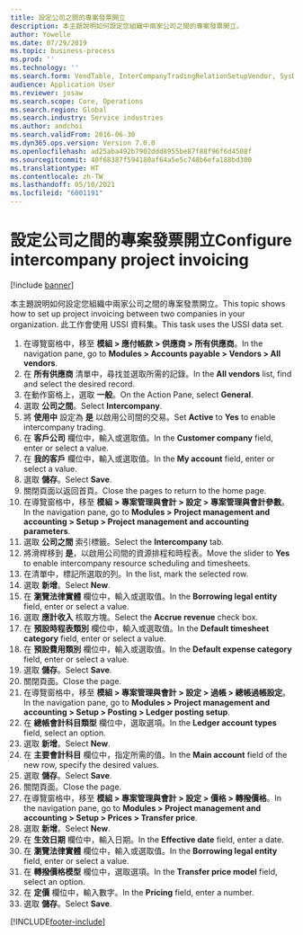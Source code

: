 ```yaml
---
title: 設定公司之間的專案發票開立
description: 本主題說明如何設定您組織中兩家公司之間的專案發票開立。
author: Yowelle
ms.date: 07/29/2019
ms.topic: business-process
ms.prod: ''
ms.technology: ''
ms.search.form: VendTable, InterCompanyTradingRelationSetupVendor, SysDataAreaSelectLookup, ProjParameters, ProjPosting, ProjTransferPrice
audience: Application User
ms.reviewer: josaw
ms.search.scope: Core, Operations
ms.search.region: Global
ms.search.industry: Service industries
ms.author: andchoi
ms.search.validFrom: 2016-06-30
ms.dyn365.ops.version: Version 7.0.0
ms.openlocfilehash: ad25aba492b7902ddd8955be87f88f96f6d4508f
ms.sourcegitcommit: 40f68387f594180af64a5e5c748b6efa188bd300
ms.translationtype: HT
ms.contentlocale: zh-TW
ms.lasthandoff: 05/10/2021
ms.locfileid: "6001191"
---
```

# <a name="configure-intercompany-project-invoicing"></a><span data-ttu-id="458d0-103">設定公司之間的專案發票開立</span><span class="sxs-lookup"><span data-stu-id="458d0-103">Configure intercompany project invoicing</span></span>

[!include [banner](../../includes/banner.md)]

<span data-ttu-id="458d0-104">本主題說明如何設定您組織中兩家公司之間的專案發票開立。</span><span class="sxs-lookup"><span data-stu-id="458d0-104">This topic shows how to set up project invoicing between two companies in your organization.</span></span> <span data-ttu-id="458d0-105">此工作會使用 USSI 資料集。</span><span class="sxs-lookup"><span data-stu-id="458d0-105">This task uses the USSI data set.</span></span>

1. <span data-ttu-id="458d0-106">在導覽窗格中，移至 **模組 > 應付帳款 > 供應商 > 所有供應商**。</span><span class="sxs-lookup"><span data-stu-id="458d0-106">In the navigation pane, go to **Modules > Accounts payable > Vendors > All vendors**.</span></span>
2. <span data-ttu-id="458d0-107">在 **所有供應商** 清單中，尋找並選取所需的記錄。</span><span class="sxs-lookup"><span data-stu-id="458d0-107">In the **All vendors** list, find and select the desired record.</span></span>
3. <span data-ttu-id="458d0-108">在動作窗格上，選取 **一般**。</span><span class="sxs-lookup"><span data-stu-id="458d0-108">On the Action Pane, select **General**.</span></span>
4. <span data-ttu-id="458d0-109">選取 **公司之間**。</span><span class="sxs-lookup"><span data-stu-id="458d0-109">Select **Intercompany**.</span></span>
5. <span data-ttu-id="458d0-110">將 **使用中** 設定為 **是** 以啟用公司間的交易。</span><span class="sxs-lookup"><span data-stu-id="458d0-110">Set **Active** to **Yes** to enable intercompany trading.</span></span>
6. <span data-ttu-id="458d0-111">在 **客戶公司** 欄位中，輸入或選取值。</span><span class="sxs-lookup"><span data-stu-id="458d0-111">In the **Customer company** field, enter or select a value.</span></span>
7. <span data-ttu-id="458d0-112">在 **我的客戶** 欄位中，輸入或選取值。</span><span class="sxs-lookup"><span data-stu-id="458d0-112">In the **My account** field, enter or select a value.</span></span>
8. <span data-ttu-id="458d0-113">選取 **儲存**。</span><span class="sxs-lookup"><span data-stu-id="458d0-113">Select **Save**.</span></span>
9. <span data-ttu-id="458d0-114">關閉頁面以返回首頁。</span><span class="sxs-lookup"><span data-stu-id="458d0-114">Close the pages to return to the home page.</span></span>
10. <span data-ttu-id="458d0-115">在導覽窗格中，移至 **模組 > 專案管理與會計 > 設定 > 專案管理與會計參數**。</span><span class="sxs-lookup"><span data-stu-id="458d0-115">In the navigation pane, go to **Modules > Project management and accounting > Setup > Project management and accounting parameters**.</span></span>
11. <span data-ttu-id="458d0-116">選取 **公司之間** 索引標籤。</span><span class="sxs-lookup"><span data-stu-id="458d0-116">Select the **Intercompany** tab.</span></span>
12. <span data-ttu-id="458d0-117">將滑桿移到 **是**，以啟用公司間的資源排程和時程表。</span><span class="sxs-lookup"><span data-stu-id="458d0-117">Move the slider to **Yes** to enable intercompany resource scheduling and timesheets.</span></span>
13. <span data-ttu-id="458d0-118">在清單中，標記所選取的列。</span><span class="sxs-lookup"><span data-stu-id="458d0-118">In the list, mark the selected row.</span></span>
14. <span data-ttu-id="458d0-119">選取 **新增**。</span><span class="sxs-lookup"><span data-stu-id="458d0-119">Select **New**.</span></span>
15. <span data-ttu-id="458d0-120">在 **瀏覽法律實體** 欄位中，輸入或選取值。</span><span class="sxs-lookup"><span data-stu-id="458d0-120">In the **Borrowing legal entity** field, enter or select a value.</span></span>
16. <span data-ttu-id="458d0-121">選取 **應計收入** 核取方塊。</span><span class="sxs-lookup"><span data-stu-id="458d0-121">Select the **Accrue revenue** check box.</span></span>
17. <span data-ttu-id="458d0-122">在 **預設時程表類別** 欄位中，輸入或選取值。</span><span class="sxs-lookup"><span data-stu-id="458d0-122">In the **Default timesheet category** field, enter or select a value.</span></span>
18. <span data-ttu-id="458d0-123">在 **預設費用類別** 欄位中，輸入或選取值。</span><span class="sxs-lookup"><span data-stu-id="458d0-123">In the **Default expense category** field, enter or select a value.</span></span>
19. <span data-ttu-id="458d0-124">選取 **儲存**。</span><span class="sxs-lookup"><span data-stu-id="458d0-124">Select **Save**.</span></span>
20. <span data-ttu-id="458d0-125">關閉頁面。</span><span class="sxs-lookup"><span data-stu-id="458d0-125">Close the page.</span></span>
21. <span data-ttu-id="458d0-126">在導覽窗格中，移至 **模組 > 專案管理與會計 > 設定 > 過帳 > 總帳過帳設定**。</span><span class="sxs-lookup"><span data-stu-id="458d0-126">In the navigation pane, go to **Modules > Project management and accounting > Setup > Posting > Ledger posting setup**.</span></span>
22. <span data-ttu-id="458d0-127">在 **總帳會計科目類型** 欄位中，選取選項。</span><span class="sxs-lookup"><span data-stu-id="458d0-127">In the **Ledger account types** field, select an option.</span></span>
23. <span data-ttu-id="458d0-128">選取 **新增**。</span><span class="sxs-lookup"><span data-stu-id="458d0-128">Select **New**.</span></span>
24. <span data-ttu-id="458d0-129">在 **主要會計科目** 欄位中，指定所需的值。</span><span class="sxs-lookup"><span data-stu-id="458d0-129">In the **Main account** field of the new row, specify the desired values.</span></span>
25. <span data-ttu-id="458d0-130">選取 **儲存**。</span><span class="sxs-lookup"><span data-stu-id="458d0-130">Select **Save**.</span></span>
26. <span data-ttu-id="458d0-131">關閉頁面。</span><span class="sxs-lookup"><span data-stu-id="458d0-131">Close the page.</span></span>
27. <span data-ttu-id="458d0-132">在導覽窗格中，移至 **模組 > 專案管理與會計 > 設定 > 價格 > 轉撥價格**。</span><span class="sxs-lookup"><span data-stu-id="458d0-132">In the navigation pane, go to **Modules > Project management and accounting > Setup > Prices > Transfer price**.</span></span>
28. <span data-ttu-id="458d0-133">選取 **新增**。</span><span class="sxs-lookup"><span data-stu-id="458d0-133">Select **New**.</span></span>
29. <span data-ttu-id="458d0-134">在 **生效日期** 欄位中，輸入日期。</span><span class="sxs-lookup"><span data-stu-id="458d0-134">In the **Effective date** field, enter a date.</span></span>
30. <span data-ttu-id="458d0-135">在 **瀏覽法律實體** 欄位中，輸入或選取值。</span><span class="sxs-lookup"><span data-stu-id="458d0-135">In the **Borrowing legal entity** field, enter or select a value.</span></span>
31. <span data-ttu-id="458d0-136">在 **轉撥價格模型** 欄位中，選取選項。</span><span class="sxs-lookup"><span data-stu-id="458d0-136">In the **Transfer price model** field, select an option.</span></span>
32. <span data-ttu-id="458d0-137">在 **定價** 欄位中，輸入數字。</span><span class="sxs-lookup"><span data-stu-id="458d0-137">In the **Pricing** field, enter a number.</span></span>
33. <span data-ttu-id="458d0-138">選取 **儲存**。</span><span class="sxs-lookup"><span data-stu-id="458d0-138">Select **Save**.</span></span>



[!INCLUDE[footer-include](../../includes/footer-banner.md)]